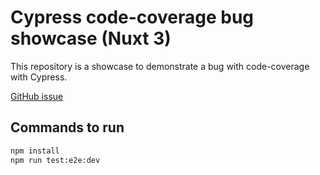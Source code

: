 # Cypress code-coverage bug showcase (Nuxt 3)

This repository is a showcase to demonstrate a bug with code-coverage with Cypress.

[GitHub issue](https://github.com/cypress-io/code-coverage/issues/843)

## Commands to run

```sh
npm install
npm run test:e2e:dev
```
